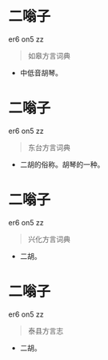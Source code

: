 # 二嗡子
er6 on5 zz
> 如皋方言词典
- 中低音胡琴。

# 二嗡子
er6 on5 zz
> 东台方言词典
- 二胡的俗称。胡琴的一种。

# 二嗡子
er6 on5 zz
> 兴化方言词典
- 二胡。

# 二嗡子
er6 on5 zz
> 泰县方言志
- 二胡。
